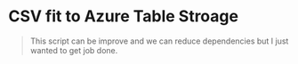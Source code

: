 # CSV fit to Azure Table Stroage

> This script can be improve and  we can reduce dependencies but I just wanted to get job done.